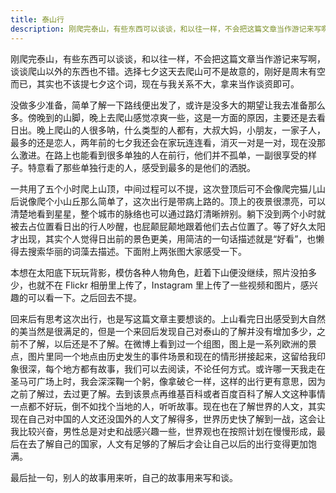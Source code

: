 ```yaml
---
title: 泰山行
description: 刚爬完泰山，有些东西可以谈谈，和以往一样，不会把这篇文章当作游记来写啊，谈谈爬山以外的东西也不错。选择七夕这天去爬山可不是故意的，刚好是周末有空而已，其实也不该提七夕这个词，现在与我关系不大，拿来当作谈资即可。
---
```


刚爬完泰山，有些东西可以谈谈，和以往一样，不会把这篇文章当作游记来写啊，谈谈爬山以外的东西也不错。选择七夕这天去爬山可不是故意的，刚好是周末有空而已，其实也不该提七夕这个词，现在与我关系不大，拿来当作谈资即可。

没做多少准备，简单了解一下路线便出发了，或许是没多大的期望让我去准备那么多。傍晚到的山脚，晚上去爬山感觉凉爽一些，这是一方面的原因，主要还是去看日出。晚上爬山的人很多呐，什么类型的人都有，大叔大妈，小朋友，一家子人，最多的还是恋人，两年前的七夕我还会在家玩连连看，消灭一对是一对，现在没那么激进。在路上也能看到很多单独的人在前行，他们并不孤单，一副很享受的样子。特意看了那些单独行走的人，感受到最多的是他们的洒脱。

一共用了五个小时爬上山顶，中间过程可以不提，这次登顶后可不会像爬完猫儿山后说像爬个小山丘那么简单了，这次出行是带病上路的。顶上的夜景很漂亮，可以清楚地看到星星，整个城市的脉络也可以通过路灯清晰辨别。躺下没到两个小时就被去占位置看日出的行人吵醒，也屁颠屁颠地跟着他们去占位置了。等了好久太阳才出现，其实个人觉得日出前的景色更美，用简洁的一句话描述就是“好看”，也懒得去搜索华丽的词藻去描述。下面附上两张图大家感受一下。

本想在太阳底下玩玩背影，模仿各种人物角色，赶着下山便没继续，照片没拍多少，也就不在 Flickr 相册里上传了，Instagram 里上传了一些视频和图片，感兴趣的可以看一下。之后回去不提。

回来后有思考这次出行，也是写这篇文章主要想谈的。上山看完日出感受到大自然的美当然是很满足的，但是一个来回后发现自己对泰山的了解并没有增加多少，之前不了解，以后还是不了解。在微博上看到过一个组图，图上是一系列欧洲的景点，图片里同一个地点由历史发生的事件场景和现在的情形拼接起来，这留给我印象很深，每个地方都有故事，我们可以去阅读，不论任何方式。或许哪一天我走在圣马可广场上时，我会深深鞠一个躬，像拿破仑一样，这样的出行更有意思，因为之前了解过，去过更了解。去到该景点再维基百科或者百度百科了解人文这种事情一点都不好玩，倒不如找个当地的人，听听故事。现在也在了解世界的人文，其实现在自己对中国的人文还没国外的人文了解得多，世界历史快了解到一战，这会让我比较兴奋，男性总是对史和战感兴趣一些，世界观也在按照计划在慢慢形成，最后在去了解自己的国家，人文有足够的了解后才会让自己以后的出行变得更加饱满。

最后扯一句，别人的故事用来听，自己的故事用来写和谈。
